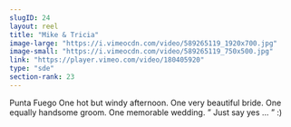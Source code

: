 ```yaml
---
slugID: 24 
layout: reel
title: "Mike & Tricia"
image-large: "https://i.vimeocdn.com/video/589265119_1920x700.jpg"
image-small: "https://i.vimeocdn.com/video/589265119_750x500.jpg"
link: "https://player.vimeo.com/video/180405920"
type: "sde"
section-rank: 23
---
```

Punta Fuego
One hot but windy afternoon.
One very beautiful bride.
One equally handsome groom.
One memorable wedding.
” Just say yes … ” :)